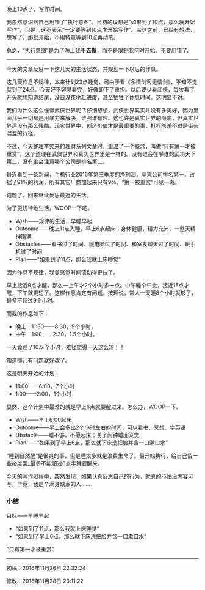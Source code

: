 晚上10点了，写作时间。

我忽然意识到自己用错了“执行意图”。当初的设想是“如果到了10点，那么就开始写作”，但是，这不表示“一定要等到10点才开始写作”。若这之前，已经有想法，想写了，那就开始，不用特意等到10点再动笔。

总之，“执行意图”是为了防止我**不去做**，而不是限制我何时开始。不要用错了。

------

今天的文章反思一下这几天的生活状态，并规划一下以后的作息。

这几天作息不规律，本来计划23点睡觉，可由于看《多情剑客无情剑》，不知不觉就到了24点。今天好不容易看完，好像卸下了重担。以后要少看武侠，每次看了开头就想知道结尾，没日没夜地赶进度，甚至牺牲了休息时间。这明显不对。

我们为什么这么憧憬武侠世界呢？仔细想想，武侠世界其实并没有多美好，因为里面几乎一切都是用暴力来解决，谁强谁有理。这也许是真实世界的隐喻，但真实世界远没有那么残酷。现实世界中，创造价值才是最重要的事，打打杀杀不过是街头混混的行径。

不过，今天整理李笑来的理财系列文章时，重温了一个概念，叫做“只有第一才被重赏”。这个道理在武侠世界和真实世界里是一样的。没有谁会在乎谁的武功天下第二，没有谁会注意哪个公司是排名第二。

最近看到一条新闻，手机行业2016年第三季度的净利润，苹果公司排名第一，占据了91%的利润，所有其它厂商加起来只有9%，“第一被重赏”可见一斑。

跑题了，回来继续反思最近的生活。

为了更规律地生活，WOOP一下吧。

- Wish——规律的生活，早睡早起
- Outcome——晚上11点入睡，早上6点起床；身体健康，精力充沛，一整天精神饱满
- Obstacles——看书过了时间、玩电脑过了时间、和室友聊天过了时间、玩手机过了时间
- Plan——“如果到了11点，那么我就上床睡觉”

因为作息不规律，我竟感觉时间流动得更快了。

早上接近9点才醒，那么一上午才2个小时多一点。中午睡个午觉，接近15点才醒，下午就更短了。这样作息肯定有问题。按理说，常人一天睡8个小时就够了，最多不超过9个小时。

而我的作息如下：

- 晚上：11:30——8:30，9个小时，
- 中午：1:00——2:30，1.5个小时。

一天竟睡了10.5 个小时，难怪觉得一天这么短！！

知道哪儿有问题就好改了。

这是明天开始的计划：

- 11:00——6:00，7个小时
- 1:00——2:00，1个小时

显然，这个计划中最难的就是早上6点就要醒过来。怎么办，WOOP一下。

- Wish——早上6:00起床
- Outcome——早上会多出2个小时左右的时间，可以看书、冥想、学英语
- Obstacle——睡不够，不愿起床；关了闹钟睡回笼觉
- Plan——“如果到了早上6点，那么就下床洗把脸并含一口漱口水”

“睡到自然醒”是很爽的事，但是睡太多就是浪费生命了。最开始执行，给自己留一些裕度罢_最多不能超过6点半就要醒来。

今天的写作过程中，突然发现，如果认真反思自己的行为，就真的不怕没内容可写，毕竟，我是个满身缺点的人……



### 小结

目标——早睡早起

- “如果到了11点，那么我就上床睡觉”
- “如果到了早上6点，那么就下床洗把脸并含一口漱口水”

"只有第一才被重赏"

------

初稿：2016年11月26日 22:32:24

修改：2016年11月28日 23:11:22
